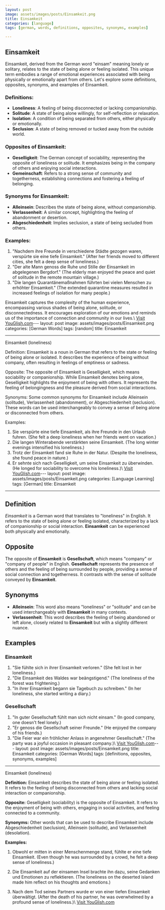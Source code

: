 ```yaml
---
layout: post
image: assets/images/posts/Einsamkeit.png
title: Einsamkeit
categories: [language]
tags: [german, words, definitions, opposites, synonyms, examples]

---
```


## Einsamkeit

Einsamkeit, derived from the German word "einsam" meaning lonely or solitary, relates to the state of being alone or feeling isolated. This unique term embodies a range of emotional experiences associated with being physically or emotionally apart from others. Let's explore some definitions, opposites, synonyms, and examples of Einsamkeit.

### Definitions:
- **Loneliness**: A feeling of being disconnected or lacking companionship.
- **Solitude**: A state of being alone willingly, for self-reflection or relaxation.
- **Isolation**: A condition of being separated from others, either physically or emotionally.
- **Seclusion**: A state of being removed or tucked away from the outside world.

### Opposites of Einsamkeit:
- **Geselligkeit**: The German concept of sociability, representing the opposite of loneliness or solitude. It emphasizes being in the company of others and enjoying social interactions.
- **Gemeinschaft**: Refers to a strong sense of community and togetherness, establishing connections and fostering a feeling of belonging.

### Synonyms for Einsamkeit:
- **Alleinsein**: Describes the state of being alone, without companionship.
- **Verlassenheit**: A similar concept, highlighting the feeling of abandonment or desertion.
- **Abgeschiedenheit**: Implies seclusion, a state of being secluded from others.

### Examples:
1. "Nachdem ihre Freunde in verschiedene Städte gezogen waren, verspürte sie eine tiefe Einsamkeit." (After her friends moved to different cities, she felt a deep sense of loneliness.)
2. "Der alte Mann genoss die Ruhe und Stille der Einsamkeit im abgelegenen Bergdorf." (The elderly man enjoyed the peace and quiet of solitude in the remote mountain village.)
3. "Die langen Quarantänemaßnahmen führten bei vielen Menschen zu erhöhter Einsamkeit." (The extended quarantine measures resulted in increased feelings of isolation for many people.)

Einsamkeit captures the complexity of the human experience, encompassing various shades of being alone, solitude, or disconnectedness. It encourages exploration of our emotions and reminds us of the importance of connection and community in our lives.\ <a id="yg-widget-0" class="youglish-widget" data-query="Einsamkeit" data-lang="german" data-components="8412" data-auto-start="0" data-bkg-color="theme_light" data-title="How%20to%20pronounce%20Einsamkeit%20in%20German"  rel="nofollow" href="https://youglish.com">Visit YouGlish.com</a><script async src="https://youglish.com/public/emb/widget.js" charset="utf-8"></script>---
layout: post
image: assets/images/posts/Einsamkeit.png
categories: [German Words]
tags: [random]
title: Einsamkeit

---

Einsamkeit (loneliness)

Definition:
Einsamkeit is a noun in German that refers to the state or feeling of being alone or isolated. It describes the experience of being without company, often resulting in feelings of emptiness or sadness.

Opposite:
The opposite of Einsamkeit is Geselligkeit, which means sociability or companionship. While Einsamkeit denotes being alone, Geselligkeit highlights the enjoyment of being with others. It represents the feeling of belongingness and the pleasure derived from social interactions.

Synonyms:
Some common synonyms for Einsamkeit include Alleinsein (solitude), Verlassenheit (abandonment), or Abgeschiedenheit (seclusion). These words can be used interchangeably to convey a sense of being alone or disconnected from others.

Examples:
1. Sie verspürte eine tiefe Einsamkeit, als ihre Freunde in den Urlaub fuhren. (She felt a deep loneliness when her friends went on vacation.)
2. Die langen Winterabende verstärkten seine Einsamkeit. (The long winter evenings intensified his loneliness.)
3. Trotz der Einsamkeit fand sie Ruhe in der Natur. (Despite the loneliness, she found peace in nature.)
4. Er sehnte sich nach Geselligkeit, um seine Einsamkeit zu überwinden. (He longed for sociability to overcome his loneliness.)\ <a id="yg-widget-0" class="youglish-widget" data-query="Einsamkeit" data-lang="german" data-components="8412" data-auto-start="0" data-bkg-color="theme_light" data-title="How%20to%20pronounce%20Einsamkeit%20in%20German"  rel="nofollow" href="https://youglish.com">Visit YouGlish.com</a><script async src="https://youglish.com/public/emb/widget.js" charset="utf-8"></script>---
layout: post
image: assets/images/posts/Einsamkeit.png
categories: [Language Learning]
tags: [German]
title: Einsamkeit
---

## Definition
*Einsamkeit* is a German word that translates to "loneliness" in English. It refers to the state of being alone or feeling isolated, characterized by a lack of companionship or social interaction. **Einsamkeit** can be experienced both physically and emotionally.

## Opposite
The opposite of **Einsamkeit** is **Gesellschaft**, which means "company" or "company of people" in English. **Gesellschaft** represents the presence of others and the feeling of being surrounded by people, providing a sense of social connection and togetherness. It contrasts with the sense of solitude conveyed by **Einsamkeit**.

## Synonyms
- **Alleinsein**: This word also means "loneliness" or "solitude" and can be used interchangeably with **Einsamkeit** in many contexts.
- **Verlassenheit**: This word describes the feeling of being abandoned or left alone, closely related to **Einsamkeit** but with a slightly different nuance.

## Examples
### Einsamkeit
1. "Sie fühlte sich in ihrer Einsamkeit verloren." (She felt lost in her loneliness.)
2. "Die Einsamkeit des Waldes war beängstigend." (The loneliness of the forest was frightening.)
3. "In ihrer Einsamkeit begann sie Tagebuch zu schreiben." (In her loneliness, she started writing a diary.)

### Gesellschaft
1. "In guter Gesellschaft fühlt man sich nicht einsam." (In good company, one doesn't feel lonely.)
2. "Er genoss die Gesellschaft seiner Freunde." (He enjoyed the company of his friends.)
3. "Die Feier war ein fröhlicher Anlass in angenehmer Gesellschaft." (The party was a joyful occasion in pleasant company.)\ <a id="yg-widget-0" class="youglish-widget" data-query="Einsamkeit" data-lang="german" data-components="8412" data-auto-start="0" data-bkg-color="theme_light" data-title="How%20to%20pronounce%20Einsamkeit%20in%20German"  rel="nofollow" href="https://youglish.com">Visit YouGlish.com</a><script async src="https://youglish.com/public/emb/widget.js" charset="utf-8"></script>---
layout: post
image: assets/images/posts/Einsamkeit.png
title: Einsamkeit
categories: [German Words]
tags: [definitions, opposites, synonyms, examples]
---

Einsamkeit (loneliness)

**Definition:** Einsamkeit describes the state of being alone or feeling isolated. It refers to the feeling of being disconnected from others and lacking social interaction or companionship.

**Opposite:** Geselligkeit (sociability) is the opposite of Einsamkeit. It refers to the enjoyment of being with others, engaging in social activities, and feeling connected to a community.

**Synonyms:** Other words that can be used to describe Einsamkeit include Abgeschiedenheit (seclusion), Alleinsein (solitude), and Verlassenheit (desolation).

**Examples:** 

1. Obwohl er mitten in einer Menschenmenge stand, fühlte er eine tiefe Einsamkeit. (Even though he was surrounded by a crowd, he felt a deep sense of loneliness.)

2. Die Einsamkeit auf der einsamen Insel brachte ihn dazu, seine Gedanken und Emotionen zu reflektieren. (The loneliness on the deserted island made him reflect on his thoughts and emotions.)

3. Nach dem Tod seines Partners wurde er von einer tiefen Einsamkeit überwältigt. (After the death of his partner, he was overwhelmed by a profound sense of loneliness.)\ <a id="yg-widget-0" class="youglish-widget" data-query="Einsamkeit" data-lang="german" data-components="8412" data-auto-start="0" data-bkg-color="theme_light" data-title="How%20to%20pronounce%20Einsamkeit%20in%20German"  rel="nofollow" href="https://youglish.com">Visit YouGlish.com</a><script async src="https://youglish.com/public/emb/widget.js" charset="utf-8"></script>